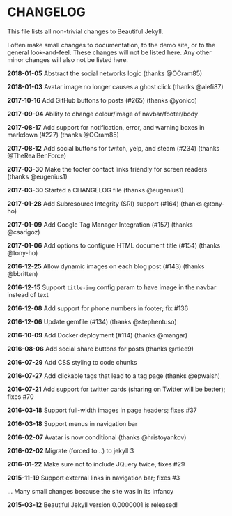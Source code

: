 # CHANGELOG

This file lists all non-trivial changes to Beautiful Jekyll.

I often make small changes to documentation, to the demo site, or to the general look-and-feel. These changes will not be listed here. Any other minor changes will also not be listed here.

**2018-01-05** Abstract the social networks logic (thanks @OCram85)

**2018-01-03** Avatar image no longer causes a ghost click (thanks @alefi87)

**2017-10-16** Add GitHub buttons to posts (#265) (thanks @yonicd)

**2017-09-04** Ability to change colour/image of navbar/footer/body

**2017-08-17** Add support for notification, error, and warning boxes in markdown (#227) (thanks @OCram85)

**2017-08-12** Add social buttons for twitch, yelp, and steam (#234) (thanks @TheRealBenForce)

**2017-03-30** Make the footer contact links friendly for screen readers (thanks @eugenius1)

**2017-03-30** Started a CHANGELOG file (thanks @eugenius1)

**2017-01-28** Add Subresource Integrity (SRI) support (#164) (thanks @tony-ho)

**2017-01-09** Add Google Tag Manager Integration (#157) (thanks @csarigoz)

**2017-01-06** Add options to configure HTML document title (#154) (thanks @tony-ho)

**2016-12-25** Allow dynamic images on each blog post (#143) (thanks @bbritten)

**2016-12-15** Support `title-img` config param to have image in the navbar instead of text 

**2016-12-08** Add support for phone numbers in footer; fix #136

**2016-12-06** Update gemfile (#134) (thanks @stephentuso)

**2016-10-09** Add Docker deployment (#114) (thanks @mangar)

**2016-08-06** Add social share buttons for posts (thanks @rtlee9)

**2016-07-29** Add CSS styling to code chunks

**2016-07-27** Add clickable tags that lead to a tag page (thanks @epwalsh)

**2016-07-21** Add support for twitter cards (sharing on Twitter will be better); fixes #70

**2016-03-18** Support full-width images in page headers; fixes #37

**2016-03-18** Support menus in navigation bar

**2016-02-07** Avatar is now conditional (thanks @hristoyankov)

**2016-02-02** Migrate (forced to...) to jekyll 3 

**2016-01-22** Make sure not to include JQuery twice, fixes #29

**2015-11-19** Support external links in navigation bar; fixes #3

... Many small changes because the site was in its infancy

**2015-03-12** Beautiful Jekyll version 0.0000001 is released!
